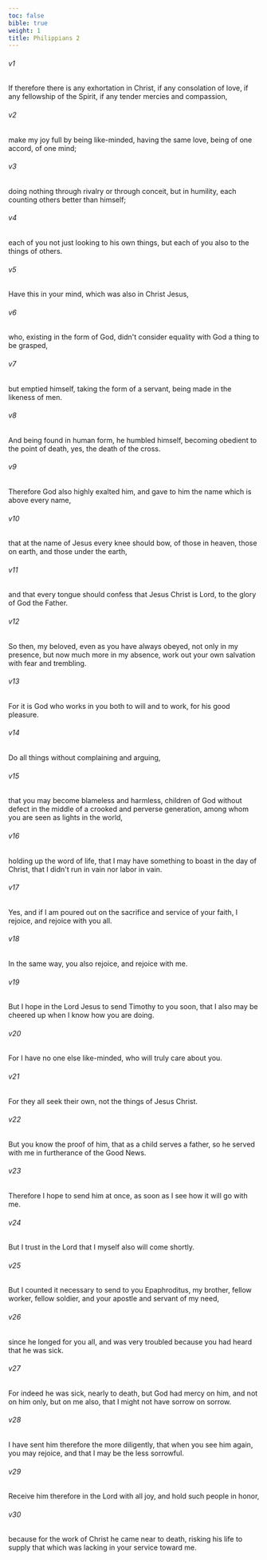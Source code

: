 ```yaml
---
toc: false
bible: true
weight: 1
title: Philippians 2
---
```




###### v1 
If therefore there is any exhortation in Christ, if any consolation of love, if any fellowship of the Spirit, if any tender mercies and compassion, 

###### v2 
make my joy full by being like-minded, having the same love, being of one accord, of one mind; 

###### v3 
doing nothing through rivalry or through conceit, but in humility, each counting others better than himself; 

###### v4 
each of you not just looking to his own things, but each of you also to the things of others. 

###### v5 
Have this in your mind, which was also in Christ Jesus, 

###### v6 
who, existing in the form of God, didn't consider equality with God a thing to be grasped, 

###### v7 
but emptied himself, taking the form of a servant, being made in the likeness of men. 

###### v8 
And being found in human form, he humbled himself, becoming obedient to the point of death, yes, the death of the cross. 

###### v9 
Therefore God also highly exalted him, and gave to him the name which is above every name, 

###### v10 
that at the name of Jesus every knee should bow, of those in heaven, those on earth, and those under the earth, 

###### v11 
and that every tongue should confess that Jesus Christ is Lord, to the glory of God the Father. 

###### v12 
So then, my beloved, even as you have always obeyed, not only in my presence, but now much more in my absence, work out your own salvation with fear and trembling. 

###### v13 
For it is God who works in you both to will and to work, for his good pleasure. 

###### v14 
Do all things without complaining and arguing, 

###### v15 
that you may become blameless and harmless, children of God without defect in the middle of a crooked and perverse generation, among whom you are seen as lights in the world, 

###### v16 
holding up the word of life, that I may have something to boast in the day of Christ, that I didn't run in vain nor labor in vain. 

###### v17 
Yes, and if I am poured out on the sacrifice and service of your faith, I rejoice, and rejoice with you all. 

###### v18 
In the same way, you also rejoice, and rejoice with me. 

###### v19 
But I hope in the Lord Jesus to send Timothy to you soon, that I also may be cheered up when I know how you are doing. 

###### v20 
For I have no one else like-minded, who will truly care about you. 

###### v21 
For they all seek their own, not the things of Jesus Christ. 

###### v22 
But you know the proof of him, that as a child serves a father, so he served with me in furtherance of the Good News. 

###### v23 
Therefore I hope to send him at once, as soon as I see how it will go with me. 

###### v24 
But I trust in the Lord that I myself also will come shortly. 

###### v25 
But I counted it necessary to send to you Epaphroditus, my brother, fellow worker, fellow soldier, and your apostle and servant of my need, 

###### v26 
since he longed for you all, and was very troubled because you had heard that he was sick. 

###### v27 
For indeed he was sick, nearly to death, but God had mercy on him, and not on him only, but on me also, that I might not have sorrow on sorrow. 

###### v28 
I have sent him therefore the more diligently, that when you see him again, you may rejoice, and that I may be the less sorrowful. 

###### v29 
Receive him therefore in the Lord with all joy, and hold such people in honor, 

###### v30 
because for the work of Christ he came near to death, risking his life to supply that which was lacking in your service toward me.
